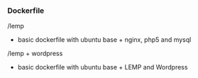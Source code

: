 ### Dockerfile

/lemp
+ basic dockerfile with ubuntu base + nginx, php5 and mysql

/lemp + wordpress
+ basic dockerfile with ubuntu base + LEMP and Wordpress
